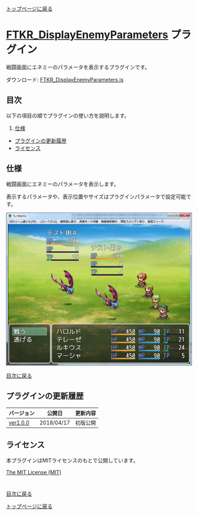[トップページに戻る](README.md)

# [FTKR_DisplayEnemyParameters](FTKR_DisplayEnemyParameters.js) プラグイン

戦闘画面にエネミーのパラメータを表示するプラグインです。

ダウンロード: [FTKR_DisplayEnemyParameters.js](https://raw.githubusercontent.com/futokoro/RPGMaker/master/FTKR_DisplayEnemyParameters.js)

## 目次

以下の項目の順でプラグインの使い方を説明します。
1. [仕様](#仕様)
* [プラグインの更新履歴](#プラグインの更新履歴)
* [ライセンス](#ライセンス)

## 仕様
戦闘画面にエネミーのパラメータを表示します。

表示するパラメータや、表示位置やサイズはプラグインパラメータで設定可能です。

![画像](image/FTKR_DisplayEnemyParameters/n01_001.png)

[目次に戻る](#目次)

## プラグインの更新履歴

| バージョン | 公開日 | 更新内容 |
| --- | --- | --- |
| [ver1.0.0](FTKR_DisplayEnemyParameters.js) | 2018/04/17 | 初版公開 |

## ライセンス

本プラグインはMITライセンスのもとで公開しています。

[The MIT License (MIT)](https://opensource.org/licenses/mit-license.php)

#
[目次に戻る](#目次)

[トップページに戻る](README.md)